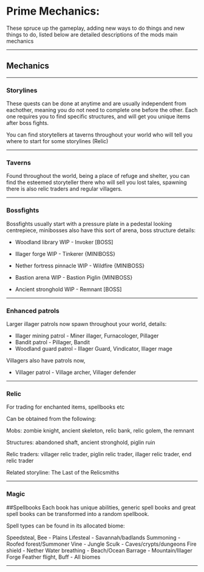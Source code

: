 # Prime Mechanics:

These spruce up the gameplay, adding new ways to do things and new things to do, listed below are detailed descriptions of the mods main mechanics

---

## Mechanics

---

### Storylines
These quests can be done at anytime and are usually independent from eachother, meaning you do not need to complete one before the other. Each one requires you to find specific structures, and will get you unique items after boss fights.

You can find storytellers at taverns throughout your world who will tell you where to start for some storylines (Relic)

---

### Taverns
Found throughout the world, being a place of refuge and shelter, you can find the esteemed storyteller there who will sell you lost tales, spawning there is also relic traders and regular villagers.

---

### Bossfights
Bossfights usually start with a pressure plate in a pedestal looking centrepiece, minibosses also have this sort of arena, boss structure details:

- Woodland library WIP - Invoker [BOSS]
  
- Illager forge WIP - Tinkerer {MINIBOSS}
  
- Nether fortress pinnacle WIP - Wildfire {MINIBOSS}

- Bastion arena WIP - Bastion Piglin {MINIBOSS}
  
- Ancient stronghold WIP - Remnant [BOSS]

---

### Enhanced patrols
Larger illager patrols now spawn throughout your world, details:

- Illager mining patrol - Miner illager, Furnacologer, Pillager
- Bandit patrol - Pillager, Bandit
- Woodland guard patrol - Illager Guard, Vindicator, Illager mage


Villagers also have patrols now,

- Villager patrol - Village archer, Villager defender

---

### Relic
For trading for enchanted items, spellbooks etc

Can be obtained from the following:

Mobs: zombie knight, ancient skeleton, relic bank, relic golem, the remnant

Structures: abandoned shaft, ancient stronghold, piglin ruin

Relic traders: villager relic trader, piglin relic trader, illager relic trader, end relic trader

Related storyline: The Last of the Relicsmiths

---

### Magic


##Spellbooks
Each book has unique abilities, generic spell books and great spell books can be transformed into a random spellbook.

Spell types can be found in its allocated biome:

Speedsteal, Bee - Plains
Lifesteal - Savannah/badlands
Summoning - Roofed forest/Summoner
Vine - Jungle
Sculk - Caves/crypts/dungeons
Fire shield - Nether
Water breathing - Beach/Ocean
Barrage - Mountain/Illager Forge
Feather flight, Buff - All biomes

---
